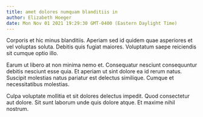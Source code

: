 ```yaml
---
title: amet dolores numquam blanditiis in
author: Elizabeth Hoeger
date: Mon Nov 01 2021 19:29:30 GMT-0400 (Eastern Daylight Time)
---
```

Corporis et hic minus blanditiis. Aperiam sed id quidem quae asperiores et vel voluptas soluta. Debitis quis fugiat maiores. Voluptatum saepe reiciendis sit cumque optio illo.

 Earum ut libero at non minima nemo et. Consequatur nesciunt consequuntur debitis nesciunt esse quia. Et aperiam ut sint dolore ea id rerum natus. Suscipit molestias natus pariatur est delectus similique. Cumque et necessitatibus molestias.

 Culpa voluptate mollitia et sit dolores delectus impedit. Quod consectetur aut dolore. Sit sunt laborum unde quis dolore atque. Et maxime nihil nostrum.
